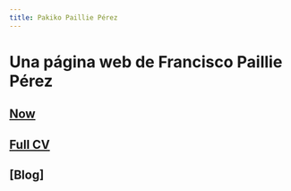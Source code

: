 ```yaml
---
title: Pakiko Paillie Pérez
---
```

# Una página web de Francisco Paillie Pérez

## [Now](/now.md)

## [Full CV](/full_cv.md)

## [Blog]
